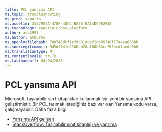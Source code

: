 ```yaml
---
title: PCL yansıma API
ms.topic: troubleshooting
ms.prod: xamarin
ms.assetid: 3137957A-478F-4DCC-BA58-EA14D99E2ED8
ms.technology: xamarin-cross-platform
author: asb3993
ms.author: amburns
ms.openlocfilehash: 70a743dcf1efdc91ddef2da05340f77aaea686bb
ms.sourcegitcommit: 945df041e2180cb20af08b83cc703ecd1aedc6b0
ms.translationtype: MT
ms.contentlocale: tr-TR
ms.lasthandoff: 04/04/2018
---
```

# <a name="pcl-reflection-api"></a>PCL yansıma API

Microsoft, taşınabilir sınıf kitaplıkları kullanmak için yeni bir yansıma API geliştirmiştir. Bir PCL taşımak istediğiniz bazı var olan Yansıma kodu varsa, çalışmayabilir. Daha fazla bilgi:

- [Yansıma API gelişen](http://blogs.msdn.com/b/dotnet/archive/2012/08/28/evolving-the-reflection-api.aspx)
- [StackOverflow: Taşınabilir sınıf kitaplığı ve yansıma](http://stackoverflow.com/questions/14061291/portable-class-library-and-reflection)
